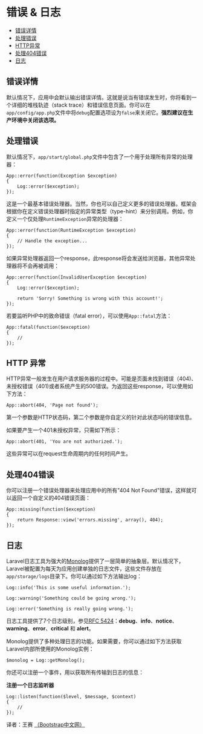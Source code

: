 # 错误 & 日志

- [错误详情](#error-detail)
- [处理错误](#handling-errors)
- [HTTP异常](#http-exceptions)
- [处理404错误](#handling-404-errors)
- [日志](#logging)

<a name="error-detail"></a>
## 错误详情

默认情况下，应用中会默认输出错误详情。这就是说当有错误发生时，你将看到一个详细的堆栈轨迹（stack trace）和错误信息页面。你可以在`app/config/app.php`文件中将`debug`配置选项设为`false`来关闭它。**强烈建议在生产环境中关闭该选项。**

<a name="handling-errors"></a>
## 处理错误

默认情况下，`app/start/global.php`文件中包含了一个用于处理所有异常的处理器：

	App::error(function(Exception $exception)
	{
		Log::error($exception);
	});

这是一个最基本错误处理器。当然，你也可以自己定义更多的错误处理器。框架会根据你在定义错误处理器时指定的异常类型（type-hint）来分别调用。例如，你定义一个仅处理`RuntimeException`异常的处理器：

	App::error(function(RuntimeException $exception)
	{
		// Handle the exception...
	});

如果异常处理器返回一个response，此response将会发送给浏览器，其他异常处理器将不会再被调用：

	App::error(function(InvalidUserException $exception)
	{
		Log::error($exception);

		return 'Sorry! Something is wrong with this account!';
	});

若要监听PHP中的致命错误（fatal error），可以使用`App::fatal`方法：

	App::fatal(function($exception)
	{
		//
	});

<a name="http-exceptions"></a>
## HTTP 异常

HTTP异常一般发生在用户请求服务器的过程中。可能是页面未找到错误（404)、未授权错误（401)或者系统产生的500错误。为返回这些response，可以使用如下方法：

	App::abort(404, 'Page not found');

第一个参数是HTTP状态码，第二个参数是你自定义的针对此状态吗的错误信息。

如果要产生一个401未授权异常，只需如下所示：

	App::abort(401, 'You are not authorized.');

这些异常可以在request生命周期内的任何时间产生。

<a name="handling-404-errors"></a>
## 处理404错误

你可以注册一个错误处理器来处理应用中的所有"404 Not Found"错误，这样就可以返回一个自定义的404错误页面：

	App::missing(function($exception)
	{
		return Response::view('errors.missing', array(), 404);
	});

<a name="logging"></a>
## 日志

Laravel日志工具为强大的[Monolog](http://github.com/seldaek/monolog)提供了一层简单的抽象层。默认情况下，Laravel被配置为每天为应用创建单独的日志文件，这些文件存放在`app/storage/logs`目录下。你可以通过如下方法输出log：

	Log::info('This is some useful information.');

	Log::warning('Something could be going wrong.');

	Log::error('Something is really going wrong.');

日志工具提供了7个日志级别，参见[RFC 5424](http://tools.ietf.org/html/rfc5424)：**debug**、**info**、**notice**、**warning**、**error**、**critical** 和 **alert**。

Monolog提供了多种处理日志的功能。如果需要，你可以通过如下方法获取Laravel内部所使用的Monolog实例：

	$monolog = Log::getMonolog();

你还可以注册一个事件，用以获取所有传输到日志的信息：

**注册一个日志监听器**

	Log::listen(function($level, $message, $context)
	{
		//
	});

译者：王赛  [（Bootstrap中文网）](http://www.bootcss.com)
